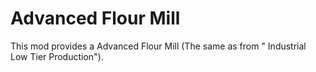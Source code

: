 # Advanced Flour Mill

This mod provides a Advanced Flour Mill (The same as from " Industrial Low Tier Production").
